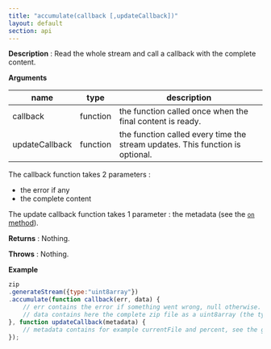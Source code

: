 ```yaml
---
title: "accumulate(callback [,updateCallback])"
layout: default
section: api
---
```


__Description__ : Read the whole stream and call a callback with the complete content.

__Arguments__

name            | type     | description
----------------|----------|------------
callback        | function | the function called once when the final content is ready.
updateCallback  | function | the function called every time the stream updates. This function is optional.


The callback function takes 2 parameters :
- the error if any
- the complete content

The update callback function takes 1 parameter : the metadata (see the [`on` method]({{site.baseurl}}/documentation/api_streamhelper/on.html)).

__Returns__ : Nothing.

__Throws__ : Nothing.

__Example__

```js
zip
.generateStream({type:"uint8array"})
.accumulate(function callback(err, data) {
    // err contains the error if something went wrong, null otherwise.
    // data contains here the complete zip file as a uint8array (the type asked in generateStream)
}, function updateCallback(metadata) {
    // metadata contains for example currentFile and percent, see the generateStream doc.
});
```
